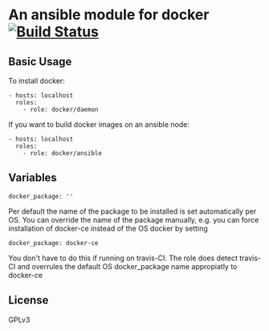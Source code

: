 # An ansible module for docker [![Build Status](https://travis-ci.com/mafalb/ansible-docker.svg?branch=master)](https://travis-ci.com/mafalb/ansible-docker)

## Basic Usage

To install docker:
```
- hosts: localhost
  roles:
    - role: docker/daemon
```

If you want to build docker images on an ansible node:
```
- hosts: localhost
  roles:
    - role: docker/ansible
```

## Variables

```
docker_package: ''
```

Per default the name of the package to be installed is set automatically per OS. You can override the name of the package manually, e.g. you can force installation of docker-ce instead of the OS docker by setting

```
docker_package: docker-ce
```

You don't have to do this if running on travis-CI. The role does detect travis-CI and overrules the default OS docker_package name appropiatly to docker-ce

License
-------

GPLv3
